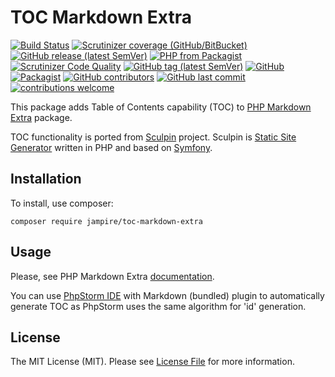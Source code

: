 # TOC Markdown Extra

[![Build Status](https://travis-ci.org/Jampire/oauth2-appid.svg?branch=master)](https://travis-ci.org/Jampire/oauth2-appid)
[![Scrutinizer coverage (GitHub/BitBucket)](https://img.shields.io/scrutinizer/coverage/g/Jampire/oauth2-appid?style=flat-square)](https://scrutinizer-ci.com/g/Jampire/oauth2-appid/code-structure/master)
[![GitHub release (latest SemVer)](https://img.shields.io/github/v/release/jampire/oauth2-appid?style=flat-square)](https://github.com/Jampire/oauth2-appid/releases)
[![PHP from Packagist](https://img.shields.io/packagist/php-v/Jampire/oauth2-appid?style=flat-square)](https://packagist.org/packages/jampire/oauth2-appid)
[![Scrutinizer Code Quality](https://scrutinizer-ci.com/g/Jampire/oauth2-appid/badges/quality-score.png?b=master)](https://scrutinizer-ci.com/g/Jampire/oauth2-appid/?branch=master)
[![GitHub tag (latest SemVer)](https://img.shields.io/github/v/tag/Jampire/oauth2-appid?sort=semver&style=flat-square)](https://github.com/Jampire/oauth2-appid/releases)
[![GitHub](https://img.shields.io/github/license/Jampire/oauth2-appid?style=flat-square)](LICENSE)
[![Packagist](https://img.shields.io/packagist/dt/Jampire/oauth2-appid?style=flat-square)](https://packagist.org/packages/jampire/oauth2-appid)
[![GitHub contributors](https://img.shields.io/github/contributors/Jampire/oauth2-appid?style=flat-square)](https://github.com/Jampire/oauth2-appid/graphs/contributors)
[![GitHub last commit](https://img.shields.io/github/last-commit/Jampire/oauth2-appid?style=flat-square)](https://github.com/Jampire/oauth2-appid/commits/master)
[![contributions welcome](https://img.shields.io/badge/contributions-welcome-brightgreen.svg?style=flat-square)](https://github.com/Jampire/oauth2-appid/issues)

This package adds Table of Contents capability (TOC) to 
[PHP Markdown Extra](https://michelf.ca/projects/php-markdown/) package.  

TOC functionality is ported from [Sculpin](https://sculpin.io/) project. Sculpin is 
[Static Site Generator](https://www.staticgen.com/about) written in PHP and based on [Symfony](https://symfony.com/).

## Installation

To install, use composer:

```
composer require jampire/toc-markdown-extra
``` 

## Usage

Please, see PHP Markdown Extra [documentation](https://github.com/michelf/php-markdown).

You can use [PhpStorm IDE](https://www.jetbrains.com/phpstorm/) with Markdown (bundled) plugin to automatically 
generate TOC as PhpStorm uses the same algorithm for 'id' generation.

## License

The MIT License (MIT). Please see 
[License File](https://github.com/Jampire/toc-markdown-extra/blob/master/LICENSE) for more information. 
